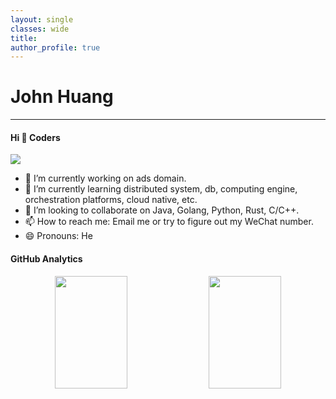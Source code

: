 ```yaml
---
layout: single
classes: wide
title:
author_profile: true
---
```


# John Huang
---

#### Hi 👋 Coders

<img src="https://visitor-badge.laobi.icu/badge?page_id=pegasas.pegasas" style="max-width:100%;">

- 🔭 I’m currently working on ads domain.
- 🌱 I’m currently learning distributed system, db, computing engine, orchestration platforms, cloud native, etc.
- 👯 I’m looking to collaborate on Java, Golang, Python, Rust, C/C++.
- 📫 How to reach me: Email me or try to figure out my WeChat number.
- 😄 Pronouns: He

#### GitHub Analytics

<div align="center">
  <img height="180em" width="48%" src="https://github-readme-stats.vercel.app/api/?username=pegasas&bg_color=30,000000,000000&title_color=6762A9&text_color=6c14a6&show_icons=true&include_all_commits=true&count_private=true"/>
  <img height="180em" width="48%" src="https://github-readme-stats.vercel.app/api/top-langs/?username=pegasas&layout=compact&langs_count=8&bg_color=30,000000,000000&title_color=6762A9&text_color=6762A9&show_icons=true&count_private=true"/>
</p>






